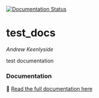 [![Documentation Status](https://readthedocs.org/projects/test-docs/badge/?version=latest)](https://test-docs-networks.readthedocs.io/en/latest/)


# **test_docs**
*Andrew Keenlyside*


test documentation

### **Documentation**
📖 [Read the full documentation here](https://test-docs-networks.readthedocs.io/en/latest/)


